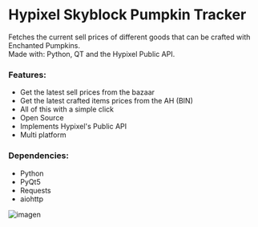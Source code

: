 # Hypixel Skyblock Pumpkin Tracker

Fetches the current sell prices of different goods that can be crafted with Enchanted Pumpkins.  
Made with: Python, QT and the Hypixel Public API.

### Features:
* Get the latest sell prices from the bazaar
* Get the latest crafted items prices from the AH (BIN)
* All of this with a simple click
* Open Source
* Implements Hypixel's Public API
* Multi platform

### Dependencies:
* Python
* PyQt5
* Requests
* aiohttp

![imagen](https://user-images.githubusercontent.com/61665012/118343786-26205e80-b4e8-11eb-8cc6-2ab7c4e52b05.png)
